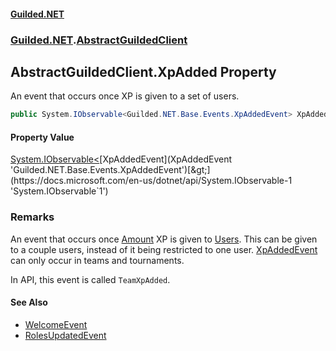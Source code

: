 
#### [Guilded.NET](Guilded_NET 'Guilded_NET')
### [Guilded.NET](Guilded_NET#Guilded_NET 'Guilded.NET').[AbstractGuildedClient](AbstractGuildedClient 'Guilded.NET.AbstractGuildedClient')
## AbstractGuildedClient.XpAdded Property
An event that occurs once XP is given to a set of users.  
```csharp
public System.IObservable<Guilded.NET.Base.Events.XpAddedEvent> XpAdded { get; }
```

#### Property Value
[System.IObservable&lt;](https://docs.microsoft.com/en-us/dotnet/api/System.IObservable-1 'System.IObservable`1')[XpAddedEvent](XpAddedEvent 'Guilded.NET.Base.Events.XpAddedEvent')[&gt;](https://docs.microsoft.com/en-us/dotnet/api/System.IObservable-1 'System.IObservable`1')
### Remarks
An event that occurs once [Amount](XpAddedEvent_Amount 'Guilded.NET.Base.Events.XpAddedEvent.Amount') XP is given to [Users](XpAddedEvent_Users 'Guilded.NET.Base.Events.XpAddedEvent.Users'). This can be given to a couple users, instead of it being restricted to one user. [XpAddedEvent](XpAddedEvent 'Guilded.NET.Base.Events.XpAddedEvent') can only occur in teams and tournaments.



In API, this event is called `TeamXpAdded`.

#### See Also
- [WelcomeEvent](WelcomeEvent 'Guilded.NET.Base.Events.WelcomeEvent')
- [RolesUpdatedEvent](RolesUpdatedEvent 'Guilded.NET.Base.Events.RolesUpdatedEvent')
